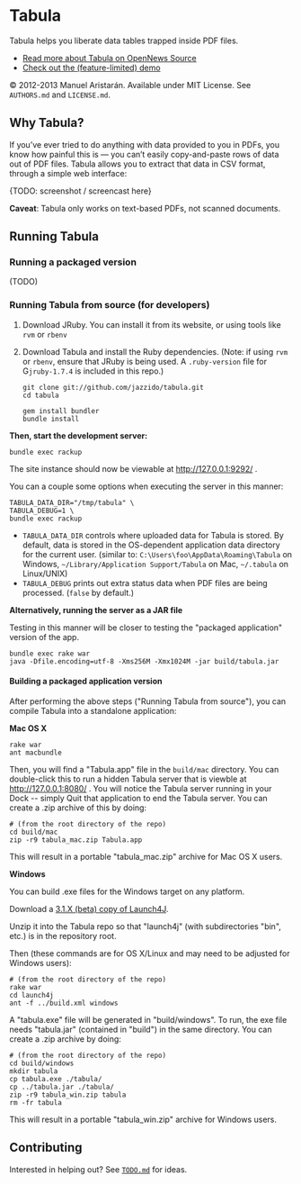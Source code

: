 # Tabula

Tabula helps you liberate data tables trapped inside PDF files.

* [Read more about Tabula on OpenNews Source](http://source.mozillaopennews.org/en-US/articles/introducing-tabula/)
* [Check out the (feature-limited) demo](http://tabula.nerdpower.org/)

© 2012-2013 Manuel Aristarán. Available under MIT License. See `AUTHORS.md`
and `LICENSE.md`.

## Why Tabula?

If you’ve ever tried to do anything with data provided to you in PDFs, you
know how painful this is — you can’t easily copy-and-paste rows of data out
of PDF files. Tabula allows you to extract that data in CSV format, through
a simple web interface:

{TODO: screenshot / screencast here}

**Caveat**: Tabula only works on text-based PDFs, not scanned documents.

## Running Tabula

### Running a packaged version

(TODO)

### Running Tabula from source (for developers)

1. Download JRuby. You can install it from its website, or using tools like
   `rvm` or `rbenv`

2. Download Tabula and install the Ruby dependencies. (Note: if using `rvm` or
   `rbenv`, ensure that JRuby is being used. A `.ruby-version` file for
   G`jruby-1.7.4` is included in this repo.)

    ~~~
    git clone git://github.com/jazzido/tabula.git
    cd tabula

    gem install bundler
    bundle install
    ~~~

**Then, start the development server:**

    bundle exec rackup

The site instance should now be viewable at http://127.0.0.1:9292/ .

You can a couple some options when executing the server in this manner:

    TABULA_DATA_DIR="/tmp/tabula" \
    TABULA_DEBUG=1 \
    bundle exec rackup

* `TABULA_DATA_DIR` controls where uploaded data for Tabula is stored. By default,
  data is stored in the OS-dependent application data directory for the current
  user. (similar to: `C:\Users\foo\AppData\Roaming\Tabula` on Windows,
  `~/Library/Application Support/Tabula` on Mac, `~/.tabula` on Linux/UNIX)
* `TABULA_DEBUG` prints out extra status data when PDF files are being processed.
   (`false` by default.)

**Alternatively, running the server as a JAR file**

Testing in this manner will be closer to testing the "packaged application"
version of the app.

    bundle exec rake war
    java -Dfile.encoding=utf-8 -Xms256M -Xmx1024M -jar build/tabula.jar

#### Building a packaged application version

After performing the above steps ("Running Tabula from source"), you can compile
Tabula into a standalone application:

**Mac OS X**

    rake war
    ant macbundle

Then, you will find a "Tabula.app" file in the `build/mac` directory. You can
double-click this to run a hidden Tabula server that is viewble at http://127.0.0.1:8080/ .
You will notice the Tabula server running in your Dock -- simply Quit that application to end
the Tabula server. You can create a .zip archive of this by doing:

    # (from the root directory of the repo)
    cd build/mac
    zip -r9 tabula_mac.zip Tabula.app

This will result in a portable "tabula_mac.zip" archive for Mac OS X users.

**Windows**

You can build .exe files for the Windows target on any platform.

Download a [3.1.X (beta) copy of Launch4J][1].

Unzip it into the Tabula repo so that "launch4j" (with subdirectories "bin", etc.)
is in the repository root.

Then (these commands are for OS X/Linux and may need to be adjusted for Windows users):

    # (from the root directory of the repo)
    rake war
    cd launch4j
    ant -f ../build.xml windows

A "tabula.exe" file will be generated in "build/windows". To run, the exe file
needs "tabula.jar" (contained in "build") in the same directory. You can create a
.zip archive by doing:

    # (from the root directory of the repo)
    cd build/windows
    mkdir tabula
    cp tabula.exe ./tabula/
    cp ../tabula.jar ./tabula/
    zip -r9 tabula_win.zip tabula
    rm -fr tabula

This will result in a portable "tabula_win.zip" archive for Windows users.

[1]: http://sourceforge.net/projects/launch4j/files/launch4j-3/3.1.0-beta1/

## Contributing

Interested in helping out? See [`TODO.md`](TODO.md) for ideas.

